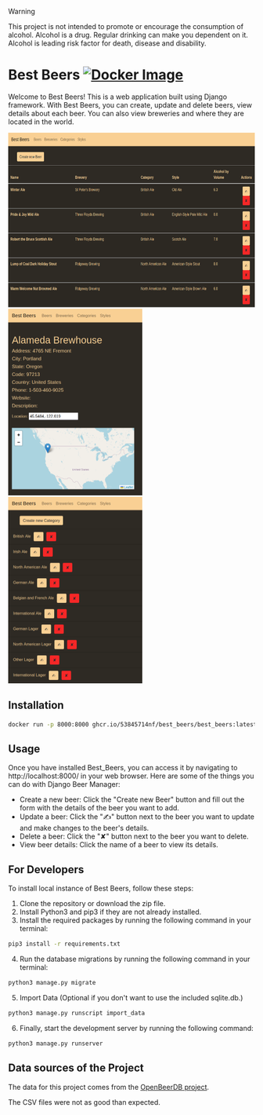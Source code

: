 > [!WARNING]
> This project is not intended to promote or encourage the consumption of alcohol. Alcohol is a drug. Regular drinking can make you dependent on it. Alcohol is leading risk factor for death, disease and disability.

# Best Beers [![Docker Image](https://github.com/53845714nF/Best_Beers/actions/workflows/main.yml/badge.svg)](https://github.com/53845714nF/Best_Beers/actions/workflows/main.yml)

Welcome to Best Beers! This is a web application built using Django framework.
With Best Beers, you can create, update and delete beers, view details about each beer.
You can also view breweries and where they are located in the world.

<img src="img/beers.png" alt="Beers" width="667" height="356"> <br>
<img src="img/breweries.png" alt="Breweries" width="274" height="380">
<img src="img/categories.png" alt="Categories" width="274" height="380">

## Installation

```bash
docker run -p 8000:8000 ghcr.io/53845714nf/best_beers/best_beers:latest
```

## Usage

Once you have installed Best_Beers, you can access it by navigating to http://localhost:8000/ in your web browser.
Here are some of the things you can do with Django Beer Manager:

- Create a new beer: Click the "Create new Beer" button and fill out the form with the details of the beer you want to add.
- Update a beer: Click the "✍" button next to the beer you want to update and make changes to the beer's details.
- Delete a beer: Click the "✘" button next to the beer you want to delete.
- View beer details: Click the name of a beer to view its details.

## For Developers 

To install local instance of Best Beers, follow these steps:
1. Clone the repository or download the zip file.
2. Install Python3 and pip3 if they are not already installed.
3. Install the required packages by running the following command in your terminal:
```bash
pip3 install -r requirements.txt
```

4. Run the database migrations by running the following command in your terminal:
```bash
python3 manage.py migrate
```

5. Import Data (Optional if you don't want to use the included sqlite.db.)
```bash
python3 manage.py runscript import_data
```

6. Finally, start the development server by running the following command:
```bash
python3 manage.py runserver
```

## Data sources of the Project

The data for this project comes from the [OpenBeerDB project](https://openbeerdb.com/).

The CSV files were not as good than expected.
